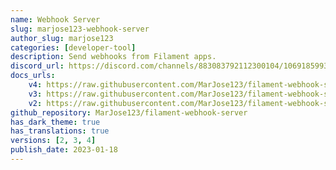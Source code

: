 ```yaml
---
name: Webhook Server
slug: marjose123-webhook-server
author_slug: marjose123
categories: [developer-tool]
description: Send webhooks from Filament apps.
discord_url: https://discord.com/channels/883083792112300104/1069185993770536990
docs_urls:
    v4: https://raw.githubusercontent.com/MarJose123/filament-webhook-server/3.x/README.md
    v3: https://raw.githubusercontent.com/MarJose123/filament-webhook-server/2.x/README.md
    v2: https://raw.githubusercontent.com/MarJose123/filament-webhook-server/1.x/README.md
github_repository: MarJose123/filament-webhook-server
has_dark_theme: true
has_translations: true
versions: [2, 3, 4]
publish_date: 2023-01-18
---
```

